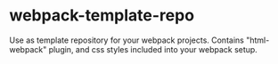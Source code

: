 # webpack-template-repo
Use as template repository for your webpack projects. Contains "html-webpack" plugin, and css styles included into your webpack setup.
